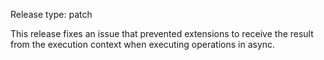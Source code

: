Release type: patch

This release fixes an issue that prevented extensions to receive the result from
the execution context when executing operations in async.
